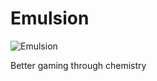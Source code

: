 # Emulsion

![Emulsion](https://gitlab.com/yphil/emulsion/-/raw/master/img/emulsion.png)

Better gaming through chemistry
